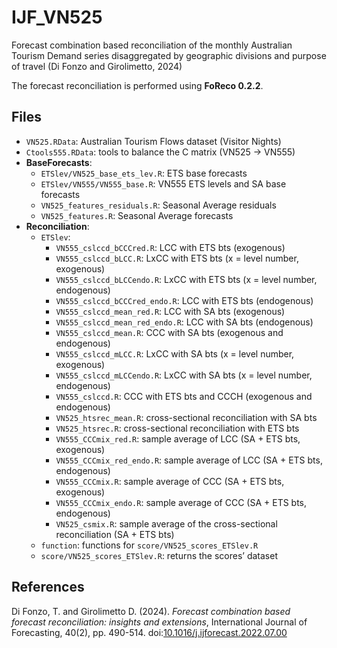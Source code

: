 
<!-- README.md is generated from README.Rmd. Please edit that file -->

# IJF_VN525

<!-- badges: start -->
<!-- badges: end -->

Forecast combination based reconciliation of the monthly Australian
Tourism Demand series disaggregated by geographic divisions and purpose
of travel (Di Fonzo and Girolimetto, 2024)

The forecast reconciliation is performed using **FoReco 0.2.2**.

## Files

-   `VN525.RData`: Australian Tourism Flows dataset (Visitor Nights)
-   `Ctools555.RData`: tools to balance the C matrix (VN525 -\> VN555)
-   **BaseForecasts**:
    -   `ETSlev/VN525_base_ets_lev.R`: ETS base forecasts
    -   `ETSlev/VN555/VN555_base.R`: VN555 ETS levels and SA base
        forecasts
    -   `VN525_features_residuals.R`: Seasonal Average residuals
    -   `VN525_features.R`: Seasonal Average forecasts
-   **Reconciliation**:
    -   `ETSlev`:
        -   `VN555_cslccd_bCCCred.R`: LCC with ETS bts (exogenous)
        -   `VN555_cslccd_bLCC.R`: LxCC with ETS bts (x = level number,
            exogenous)
        -   `VN555_cslccd_bLCCendo.R`: LxCC with ETS bts (x = level
            number, endogenous)
        -   `VN555_cslccd_bCCCred_endo.R`: LCC with ETS bts (endogenous)
        -   `VN555_cslccd_mean_red.R`: LCC with SA bts (exogenous)
        -   `VN555_cslccd_mean_red_endo.R`: LCC with SA bts (endogenous)
        -   `VN555_cslccd_mean.R`: CCC with SA bts (exogenous and
            endogenous)
        -   `VN555_cslccd_mLCC.R`: LxCC with SA bts (x = level number,
            exogenous)
        -   `VN555_cslccd_mLCCendo.R`: LxCC with SA bts (x = level
            number, endogenous)
        -   `VN555_cslccd.R`: CCC with ETS bts and CCCH (exogenous and
            endogenous)
        -   `VN525_htsrec_mean.R`: cross-sectional reconciliation with
            SA bts
        -   `VN525_htsrec.R`: cross-sectional reconciliation with ETS
            bts
        -   `VN555_CCCmix_red.R`: sample average of LCC (SA + ETS bts,
            exogenous)
        -   `VN555_CCCmix_red_endo.R`: sample average of LCC (SA + ETS
            bts, endogenous)
        -   `VN555_CCCmix.R`: sample average of CCC (SA + ETS bts,
            exogenous)
        -   `VN555_CCCmix_endo.R`: sample average of CCC (SA + ETS bts,
            endogenous)
        -   `VN525_csmix.R`: sample average of the cross-sectional
            reconciliation (SA + ETS bts)
    -   `function`: functions for `score/VN525_scores_ETSlev.R`
    -   `score/VN525_scores_ETSlev.R`: returns the scores’ dataset

## References

Di Fonzo, T. and Girolimetto D. (2024). *Forecast combination based
forecast reconciliation: insights and extensions*, International Journal
of Forecasting, 40(2), pp. 490-514.
doi:[10.1016/j.ijforecast.2022.07.00](https://doi.org/10.1016/j.ijforecast.2022.07.001)
